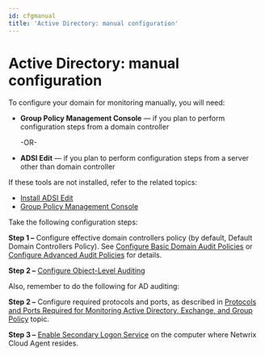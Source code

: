 ```yaml
---
id: cfgmanual
title: 'Active Directory: manual configuration'
---
```


# Active Directory: manual configuration

To configure your domain for monitoring manually, you will need:

- **Group Policy Management Console** — if you plan to perform configuration steps from a domain controller

  -OR-
- **ADSI Edit** — if you plan to perform configuration steps from a server other than domain controller

If these tools are not installed, refer to the related topics:

- [Install ADSI Edit](ADSI.md "Install ADSI Edit")
- [Group Policy Management Console](GroupPolicyManagementConsole.md "Group Policy Management Console")

Take the following configuration steps:

**Step 1 –**  Configure effective domain controllers policy (by default, Default Domain Controllers Policy). See [Configure Basic Domain Audit Policies](DomainAuditPolicies.md "Configure Basic Domain Audit Policies")
or
[Configure Advanced Audit Policies](AdvancedPolicy.md "Configure Advanced Audit Policies") for details.

**Step 2 –** [Configure Object-Level Auditing](ObjectLevel.md "Configure Object-Level Auditing")

Also, remember to do the following for AD auditing:

**Step 2 –** Configure required protocols and ports, as described in [Protocols and Ports Required for Monitoring Active Directory, Exchange, and Group Policy](ProtocolsAndPorts.md "Protocols and Ports Required for Monitoring Active Directory, Exchange, and Group Policy") topic.

**Step 3 –** [Enable Secondary Logon Service](SecondaryLogonService.md "Enable Secondary Logon Service") on the computer where Netwrix Cloud Agent resides.